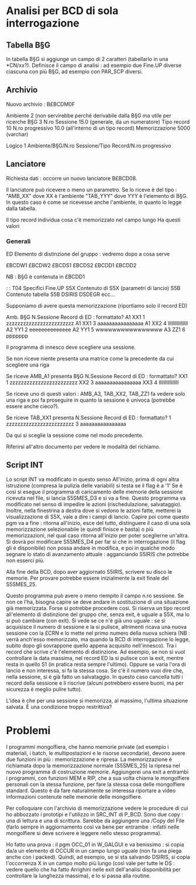 # Analisi per BCD di sola interrogazione

## Tabella B§G
In tabella B§G si aggiunge un campo di 2 caratteri (tabellarlo in una *CN/xx?). Definisce il campo di analisi :  ad esempio due Fine.UP diverse ciascuna con più B§G, ad esempio con PAR_SCP diversi.

## Archivio
Nuovo archivio :  B£BCDM0F

Ambiente  2 (non servirebbe perché derivabile dalla B§G ma utile per ricerche
B§G   3
N.ro Sessione   15.0 (generale, da un numeratore)
Tipo record  10
N.ro progressivo 10.0 (all'interno di un tipo record)
Memorizzazione 5000 (varchar)

Logico 1
Ambiente/B§G/N.ro Sessione/Tipo Record/N.ro progressivo


## Lanciatore
Richiesta dati :  occorre un nuovo lanciatore B£BCD08.

Il lanciatore può ricevere o meno un parametro.
Se lo riceve è del tipo : 
"AMB_XX" dove XX è l'ambiente
"TAB_YYY" dove YYY è l'elemento di B§G. In questo caso è come se ricevesse anche l'ambiente, in quanto lo legge dalla tabella.

Il tipo record individua cosa c'è memorizzato nel campo lungo
Ha questi valori

### Generali

ED Elemento di distinzione del gruppo :  vedremo dopo a cosa serve

£BCDW1
£BCDW2
£BCDS1
£BCDS2
£BCDD1
£BCDD2

NB :  B§G è contenuta in £BCDD1

 :  : T04 Specifici Fine.UP
S5X Contenuto di S5X (parametri di lancio)
S5B Contenuto tabella S5B
DSIRIS
DSDEGR
ecc...

Supponiamo di avere questa memorizzazione (riportiamo solo il record ED)

Amb. B§G N.Sessione Record di ED :  formattato?
A1 XX1 1  zzzzzzzzzzzzzzzzzzzzzzzz
A1 XX1 3  aaaaaaaaaaaaaaaa
A1 XX2 4  llllllllllllllll
A2 YY1 2  eeeeeeeeeeeeee
A2 YY1 5  wwwwwwwwwwwwwwww
A3 ZZ1 6  ppppppp

Il programma di innesco deve scegliere una sessione.

Se non riceve niente presenta una matrice come la precedente da cui scegliere una riga

Se riceve AMB_A1 presenta
B§G N.Sessione Record di ED :  formattato?
XX1 1  zzzzzzzzzzzzzzzzzzzzzzzz
XX2 3  aaaaaaaaaaaaaaaa
XX3 4  llllllllllllllll

Se riceve uno di questi valori : 
AMB_A3, TAB_XX2, TAB_ZZ1 fa vedere solo una riga e poi fa proseguire in quanto la sessione è univoca (potrebbe essere anche cieco?).

Se riceve TAB_XX1 presenta
N.Sessione Record di ED :  formattato?
1  zzzzzzzzzzzzzzzzzzzzzzzz
3  aaaaaaaaaaaaaaaa

Da qui si sceglie la sessione come nel modo precedente.


Riferirsi all'altro documento per vedere le modalità del richiamo.


## Script INT
Lo script INT va modificato in questo senso
All'inizio, prima di ogni altra istruzione (compresa la pulizia delle variabili) si testa se il flag è a '1'
Se è così si esegue il programma di caricamento delle memorie della sessione ricevuta nel file, si lancia S5SMES_D3 e si va a fine.
Questo programma va modificato nel senso di impedire le azioni (rischedulazione, salvataggio).
Inoltre, nella finestrina a destra dove si vedono le azioni fatte, metterei la visualizzazione di S5X, vale a dire i campi di lancio.
Capire poi come questo pgm va a fine :  ritorna all'inizio, esce del tutto, distinguere il caso di una sola memorizzazione selezionabile (e quindi finisce e basta) o più memorizzazioni, nel qual caso ritorna all'inizio per poter sceglierne un'altra.
Si dovrà poi modificare S5SMES_D4 per far sì che in interrogazione (il flag gli è disponibile) non possa andare in modifica, e poi in qualche modo segnare lo stato di avanzamento attuale :  agganciando S5IRIS che potrebbe non esserci più.

Alla fine della BCD, dopo aver aggiornato S5IRIS, scrivere su disco le memorie. Per provare potrebbe essere inizialmente la exit finale del S5SMES_25.

Questo programma può avere o meno riempito il campo n.ro sessione.
Se non ce l'ha, bisogna capire se deve andare in sostituzione di una situazione già memorizzata.
Forse si potrebbe procedere così.
Si riserva un tipo record all'elemento di distinzione del gruppo che, senza exit, è uguale a S5X, ma lo si può cambiare (con exit). Si vede se ce n'è già uno uguale :  se sì acquisisce il numero di sessione e la si pulisce, altrimenti ricava una nuova sessione con la £CRN e lo mette nel primo numero della nuova schiera (NB :  verrà anch'esso memorizzato, ma quando la BCD di interrogazione lo legge, subito dopo gli sovrappone quello appena acquisito nell'innesco).  Tra i record che scrive c'è l'elemento di distinzione. Ad esempio, se non si vuol controllare la data massima, nel record ED la si pulisce con la exit, mentre resta in quello S1 (in pratica resta sempre l'ultimo). Oppure se varia l'ora di lancio e non interessa, si fa la stessa cosa.
Se c'è il numero vuoi dire che, nella sessione, si è già fatto un salvataggio. In questo caso cancella tutti i record della sessione e li riscrive (alcuni potrebbero essere buoni, ma per sicurezza è meglio pulire tutto).

L'idea è che per una sessione si memorizza, al massimo, l'ultima situazione salvata. È una condizione troppo restrittiva?

# Problemi
I programmi mongolfiera, che hanno memorie private (ad esempio i materiali, i batch, le multipostazioni e le risorse secondarie), devono avere due funzioni in più :  memorizzazione e ripresa.
La memorizzazione è richiamata dopo la memorizzazione normale (S5SMES_25) la ripresa nel nuovo programma di costruzione memorie.
Aggiungerei una exit a entrambi i programmi, con funzioni MEM e RIP, che a sua volta chiama le mongolfiere personali con la stessa funzione, per fare la stessa cosa delle mongolfiere standard. Questo è da fare naturalmente se interessa riportare a video informazioni contenute nelle memorie delle mongolfiere.

Per colloquiare con l'archivio di memorizzazione vedere le procedure di cui ho abbozzato i prototipi e l'utilizzo in SRC_INT di P_BCD.
Sono due copy :  una di lettura e una di scrittura.
Sarebbe da aggiungere una /Copy del File (farlo sempre in aggiornamento così va bene per entrambe :  infatti nelle mongolfiere si deve scrivere e leggere nello stesso programma).

Ho fatto una prova :  il pgm OCC_01 in W_GALGUI e va benissimo :  si copia da/a un elemento di OCCUR in un campo lungo uguale (non fa una piega anche con i packed). Quindi, ad esempio, se si sta salvando DSIRIS, si copia l'occorrenza X in un campo molto più lungo (così vale per tutte le DS :  vedere quello che ha fatto Arrighini nelle exit dell'analisi disponibilità per controllare la lunghezza massima), e lo si passa alla routine.




